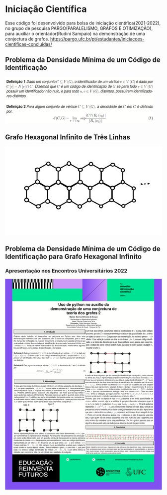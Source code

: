 # Iniciação Científica
Esse código foi desenvolvido para bolsa de iniciação científica(2021-2022), no grupo de pesquisa PARGO(PARALELISMO, GRAFOS E OTIMIZAÇÃO), para auxiliar o orientador(Rudini Sampaio) na demonstração de uma conjectura de grafos. https://pargo.ufc.br/pt/estudantes/iniciacoes-cientificas-concluidas/

## Problema da Densidade Mínima de um Código de Identificação
![GHITL](https://github.com/MarcioB1999/Iniciacao_cientifica/blob/main/Definicao.png)

## Grafo Hexagonal Infinito de Três Linhas
![GHITL](https://github.com/MarcioB1999/Iniciacao_cientifica/blob/main/Grafo%20Hexagonal%20de%20Tres%20Linhas%20Infinitos.png)

## Problema da Densidade Mínima de um Código de Identificação para Grafo Hexagonal Infinito
### Apresentação nos Encontros Universitários 2022
![GHITL](https://github.com/MarcioB1999/Iniciacao_cientifica/blob/main/ApresentacaoEU.png)
